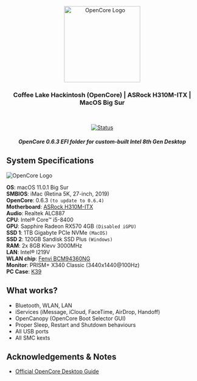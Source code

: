 <p align="center">
 <img width=200px height=200px src="https://dortania.github.io/OpenCore-Install-Guide/dortania-logo-clear.png" alt="OpenCore Logo"></a>
</p>

<h3 align="center">Coffee Lake Hackintosh (OpenCore) | ASRock H310M-ITX | MacOS Big Sur </h3>

<div align="center">
<br>

[![Status](https://img.shields.io/badge/status-active-success.svg)]()

</div>

*<h5 align="center">OpenCore 0.6.3 EFI folder for custom-built
Intel 8th Gen Desktop</h4>*


## System Specifications

 <img src="https://i.ibb.co/M9jMpkZ/about-this-mac.png" alt="OpenCore Logo">
 
**OS**: macOS 11.0.1 Big Sur  
**SMBIOS**: iMac (Retina 5K, 27-inch, 2019)  
**OpenCore**: 0.6.3 `(to update to 0.6.4)`  
**Motherboard**: [ASRock H310M-ITX](http://www.asrock.com/MB/Intel/H310M-ITXac/)  
**Audio**: Realtek ALC887  
**CPU**: Intel® Core™ i5-8400   
**GPU**: Sapphire Radeon RX570 4GB `(Disabled iGPU)`  
**SSD 1**: 1TB Gigabyte PCIe NVMe `(MacOS)`  
**SSD 2**: 120GB Sandisk SSD Plus  `(Windows)`   
**RAM**: 2x 8GB Klevv 3000MHz  
**LAN**: Intel® I219V  
**WLAN chip**: [Fenvi BCM94360NG](https://www.aliexpress.com/item/32847002213.html?spm=a2g0s.9042311.0.0.1afc4c4dOVK3ox)  
**Monitor**: PRISM+ X340 Classic (3440x1440@100Hz)  
**PC Case**: [K39](https://www.youtube.com/watch?v=dyCtUyDmAdU) 

## What works?

- Bluetooth, WLAN, LAN
- iServices (iMessage, iCloud, FaceTime, AirDrop, Handoff)
- OpenCanopy (OpenCore Boot Selector GUI)
- Proper Sleep, Restart and Shutdown behaviours
- All USB ports
- All SMC kexts


## Acknowledgements & Notes

- [Official OpenCore Desktop Guide](https://dortania.github.io/OpenCore-Install-Guide/)